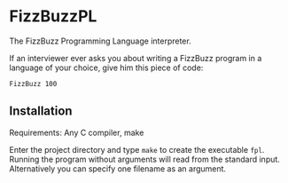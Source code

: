 # FizzBuzzPL
The FizzBuzz Programming Language interpreter.

If an interviewer ever asks you about writing a FizzBuzz program in a 
language of your choice, give him this piece of code:

`
FizzBuzz 100
`

## Installation

Requirements: Any C compiler, make

Enter the project directory and type `make` to create the executable `fpl`.
Running the program without arguments will read from the standard input.
Alternatively you can specify one filename as an argument.